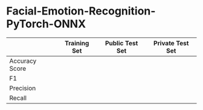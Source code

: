 # Facial-Emotion-Recognition-PyTorch-ONNX

|                	| Training Set 	| Public Test Set 	| Private Test Set 	|
|----------------	|--------------	|-----------------	|------------------	|
| Accuracy Score 	|              	|                 	|                  	|
| F1             	|              	|                 	|                  	|
| Precision      	|              	|                 	|                  	|
| Recall         	|              	|                 	|                  	|
